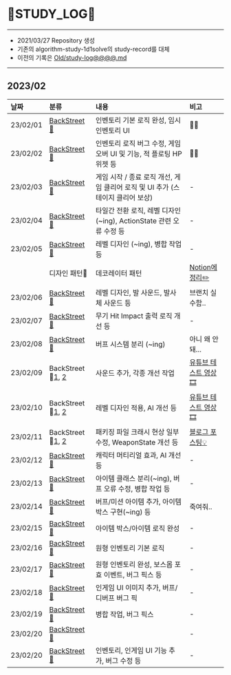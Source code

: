 # 📜STUDY_LOG📜
---
- 2021/03/27 Repository 생성
- 기존의 algorithm-study-1d1solve의 study-record를 대체
- 이전의 기록은 [Old/study-log@@@@.md](https://github.com/Oriburger/oriburger_study_log/blob/main/Old/study_log_2021.md)
---

## 2023/02

<div markdown="1">

|날짜|분류|내용|비고|
|:----|:----|:----|:----|
|23/02/01|[BackStreet🌆](https://github.com/Oriburger/UE5-BackStreet)|인벤토리 기본 로직 완성, 임시 인벤토리 UI|😵‍💫|
|23/02/02|[BackStreet🌆](https://github.com/Oriburger/UE5-BackStreet)|인벤토리 로직 버그 수정, 게임 오버 UI 및 기능, 적 플로팅 HP위젯 등|😵‍💫|
|23/02/03|[BackStreet🌆](https://github.com/Oriburger/UE5-BackStreet/commit/87efaa789848a1189d913c421e180373702ef09b)|게임 시작 / 종료 로직 개선, 게임 클리어 로직 및 UI 추가 (스테이지 클리어 보상)|-|
|23/02/04|[BackStreet🌆](https://github.com/Oriburger/UE5-BackStreet/commit/39a318cac54fdaccafa67def90b12615480e4464)|타일간 전환 로직, 레벨 디자인 (~ing), ActionState 관련 오류 수정 등|-|
|23/02/05|[BackStreet🌆](https://github.com/SSU-BackStreet/UE5-BackStreet)|레벨 디자인 (~ing), 병합 작업 등|-|
||디자인 패턴📖|데코레이터 패턴|[Notion에 정리✏️](https://oriburger.notion.site/96de0df7fc5e4834a5e8ede32aba4b02)|
|23/02/06|[BackStreet🌆](https://github.com/Oriburger/UE5-BackStreet/commit/cc1dba51180a1ea7aa0bb85c36a2f6cc59036c82)|레벨 디자인, 발 사운드, 발사체 사운드 등|브랜치 실수함..|
|23/02/07|[BackStreet🌆](https://github.com/Oriburger/UE5-BackStreet/commit/fb653a0781c7de58c13b921d90bad38d02921e92)|무기 Hit Impact 출력 로직 개선 등|-|
|23/02/08|[BackStreet🌆](https://github.com/Oriburger/UE5-BackStreet/commit/e014feb05e43fe679a0b8a6190d758e2d2087eea)|버프 시스템 분리 (~ing)|아니 왜 안돼...|
|23/02/09|BackStreet🌆[1](https://github.com/Oriburger/UE5-BackStreet-Mirror/commit/21baa88ac794d50f7e24536a12df16457e6dd3c3), [2](https://github.com/Oriburger/UE5-BackStreet-Mirror/commit/ab5892d6b10a6518924e355c3da35437b029fb96)|사운드 추가, 각종 개선 작업|[유튜브 테스트 영상🎞️](https://www.youtube.com/watch?v=XqbCDdVFlTI&ab_channel=LJH)|
|23/02/10|BackStreet🌆[1](https://github.com/Oriburger/UE5-BackStreet-Mirror/commit/1d1957404cf59637716ecd8d28c58ad67152528b), [2](https://github.com/Oriburger/UE5-BackStreet-Mirror/commit/47f7715fa92cb657475409adc24a87533366a0ab)|레벨 디자인 적용, AI 개선 등|[유튜브 테스트 영상🎞️](https://www.youtube.com/watch?v=bI3qDy2NUew&ab_channel=LJH)|
|23/02/11|BackStreet🌆[1](https://github.com/Oriburger/UE5-BackStreet/commit/9f90588b5ddca7f3d61277fa34c7fc360deae75a), [2](https://github.com/Oriburger/UE5-BackStreet/commit/164a585b46d4f798c861d19ade764c96d2853b7e)|패키징 파일 크래시 현상 일부 수정, WeaponState 개선 등|[블로그 포스팅💡](https://blog.naver.com/uss425/223012458970)|
|23/02/12|[BackStreet🌆](https://github.com/Oriburger/UE5-BackStreet/commit/90dcbe4ccac80afa953d50695a93521fd041dfc9)|캐릭터 머티리얼 효과, AI 개선 등|-|
|23/02/13|[BackStreet🌆](https://github.com/Oriburger/UE5-BackStreet/commit/59f10dacadfa5475cdf608c17a5a17180d160d82)|아이템 클래스 분리(~ing), 버프 오류 수정, 병합 작업 등|-|
|23/02/14|[BackStreet🌆](https://github.com/Oriburger/UE5-BackStreet/commit/fd1f586b0f94c9e17c59b7a4b1202118c432bc04)|버프/미션 아이템 추가, 아이템 박스 구현(~ing) 등|죽여줘..|
|23/02/15|[BackStreet🌆](https://github.com/Oriburger/UE5-BackStreet/commit/a939cd2b109529c79f17b4318992ee1bc9ccbdf4)|아이템 박스/아이템 로직 완성|-|
|23/02/16|[BackStreet🌆](https://github.com/Oriburger/UE5-BackStreet/commit/5aee26b0929682a783245c18a70c5234a6a4ed13)|원형 인벤토리 기본 로직|-|
|23/02/17|[BackStreet🌆](https://github.com/Oriburger/UE5-BackStreet/commit/3dc21bf7140db0e305df481d3dd6142540644820)|원형 인벤토리 완성, 보스몹 포효 이벤트, 버그 픽스 등|-|
|23/02/18|[BackStreet🌆](https://github.com/Oriburger/UE5-BackStreet/commit/cde4783e19d3ac4d8fc72a9cc1369e521bf494bb)|인게임 UI 이미지 추가, 버프/디버프 버그 픽|-|
|23/02/19|[BackStreet🌆](https://github.com/Oriburger/UE5-BackStreet/commit/f70310ab6a55175898d1f17179580947b1540cea)|병합 작업, 버그 픽스|-|
|23/02/20|[BackStreet🌆]()||-|
|23/02/20|[BackStreet🌆](https://github.com/SSU-BackStreet/UE5-BackStreet/pull/61)|인벤토리, 인게임 UI 기능 추가, 버그 수정 등|-|


</div>

<!--

- 📔📚📙📘📗📒📃📜📄📑

-->

